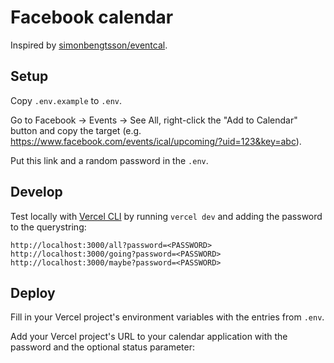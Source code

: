# Facebook calendar

Inspired by [simonbengtsson/eventcal](https://github.com/simonbengtsson/eventcal).

## Setup

Copy `.env.example` to `.env`. 

Go to Facebook → Events → See All, right-click the "Add to Calendar" button and copy the target (e.g. https://www.facebook.com/events/ical/upcoming/?uid=123&key=abc).

Put this link and a random password in the `.env`.

## Develop

Test locally with [Vercel CLI](https://vercel.com/docs/cli) by running `vercel dev` and adding the password to the querystring:

```
http://localhost:3000/all?password=<PASSWORD>
http://localhost:3000/going?password=<PASSWORD>
http://localhost:3000/maybe?password=<PASSWORD>
```


## Deploy

Fill in your Vercel project's environment variables with the entries from `.env`.

Add your Vercel project's URL to your calendar application with the password and the optional status parameter:
